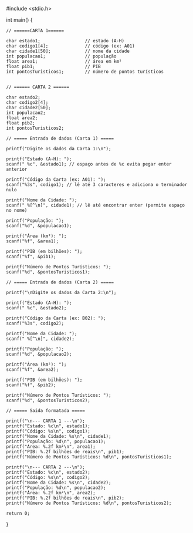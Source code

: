#include <stdio.h>

int main() {

    // ======CARTA 1======
   
    char estado1;                 // estado (A-H)
    char codigo1[4];              // código (ex: A01)
    char cidade1[50];             // nome da cidade
    int populacao1;               // população
    float area1;                  // área em km²
    float pib1;                   // PIB
    int pontosTuristicos1;        // número de pontos turísticos

   
    // ====== CARTA 2 ======
   
    char estado2;
    char codigo2[4];
    char cidade2[50];
    int populacao2;
    float area2;
    float pib2;
    int pontosTuristicos2;

    // ===== Entrada de dados (Carta 1) =====
   
    printf("Digite os dados da Carta 1:\n");

    printf("Estado (A-H): ");
    scanf(" %c", &estado1); // espaço antes de %c evita pegar enter anterior

    printf("Código da Carta (ex: A01): ");
    scanf("%3s", codigo1); // lê até 3 caracteres e adiciona o terminador nulo

    printf("Nome da Cidade: ");
    scanf(" %[^\n]", cidade1); // lê até encontrar enter (permite espaço no nome)

    printf("População: ");
    scanf("%d", &populacao1);

    printf("Área (km²): ");
    scanf("%f", &area1);

    printf("PIB (em bilhões): ");
    scanf("%f", &pib1);

    printf("Número de Pontos Turísticos: ");
    scanf("%d", &pontosTuristicos1);

    // ===== Entrada de dados (Carta 2) =====
   
    printf("\nDigite os dados da Carta 2:\n");

    printf("Estado (A-H): ");
    scanf(" %c", &estado2);

    printf("Código da Carta (ex: B02): ");
    scanf("%3s", codigo2);

    printf("Nome da Cidade: ");
    scanf(" %[^\n]", cidade2);

    printf("População: ");
    scanf("%d", &populacao2);

    printf("Área (km²): ");
    scanf("%f", &area2);

    printf("PIB (em bilhões): ");
    scanf("%f", &pib2);

    printf("Número de Pontos Turísticos: ");
    scanf("%d", &pontosTuristicos2);

    // ===== Saída formatada =====
   
    printf("\n--- CARTA 1 ---\n");
    printf("Estado: %c\n", estado1);
    printf("Código: %s\n", codigo1);
    printf("Nome da Cidade: %s\n", cidade1);
    printf("População: %d\n", populacao1);
    printf("Área: %.2f km²\n", area1);
    printf("PIB: %.2f bilhões de reais\n", pib1);
    printf("Número de Pontos Turísticos: %d\n", pontosTuristicos1);

    printf("\n--- CARTA 2 ---\n");
    printf("Estado: %c\n", estado2);
    printf("Código: %s\n", codigo2);
    printf("Nome da Cidade: %s\n", cidade2);
    printf("População: %d\n", populacao2);
    printf("Área: %.2f km²\n", area2);
    printf("PIB: %.2f bilhões de reais\n", pib2);
    printf("Número de Pontos Turísticos: %d\n", pontosTuristicos2);

    return 0;
}
